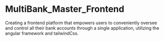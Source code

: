 # MultiBank_Master_Frontend
Creating a frontend platform that empowers users to conveniently oversee and control all their bank accounts through a single application, utilizing the angular framework and tailwindCss.
